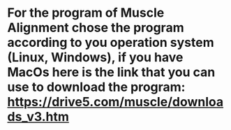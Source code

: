 # For the program of Muscle Alignment chose the program according to you operation system (Linux, Windows), if you have MacOs here is the link that you can use to download the program: https://drive5.com/muscle/downloads_v3.htm

